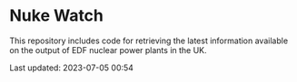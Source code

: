 # Nuke Watch

This repository includes code for retrieving the latest information available on the output of EDF nuclear power plants in the UK.

Last updated: 2023-07-05 00:54